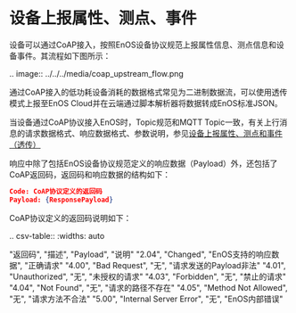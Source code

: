 # 设备上报属性、测点、事件

设备可以通过CoAP接入，按照EnOS设备协议规范上报属性信息、测点信息和设备事件。其流程如下图所示：

.. image:: ../../../media/coap_upstream_flow.png

通过CoAP接入的低功耗设备消耗的数据格式常见为二进制数据流，可以使用透传模式上报至EnOS Cloud并在云端通过脚本解析器将数据转成EnOS标准JSON。

当设备通过CoAP协议接入EnOS时，Topic规范和MQTT Topic一致，有关上行消息的请求数据格式、响应数据格式、参数说明，参见[设备上报属性、测点和事件（透传）](../../mqtt/upstream/device_else/report_event_pass)

响应中除了包括EnOS设备协议规范定义的响应数据（Payload）外，还包括了CoAP返回码，返回码和响应数据的结构如下：

```json
Code: CoAP协议定义的返回码
Payload: {ResponsePayload}
``` 

CoAP协议定义的返回码说明如下：


.. csv-table::
   :widths: auto

   "返回码", "描述", "Payload", "说明"
   "2.04", "Changed", "EnOS支持的响应数据", "正确请求"
   "4.00", "Bad Request", "无", "请求发送的Payload非法"
   "4.01", "Unauthorized", "无", "未授权的请求"
   "4.03", "Forbidden", "无", "禁止的请求"
   "4.04", "Not Found", "无", "请求的路径不存在"
   "4.05", "Method Not Allowed", "无", "请求方法不合法"
   "5.00", "Internal Server Error", "无", "EnOS内部错误"

<!--end-->
